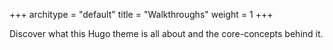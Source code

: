 +++
architype = "default"
title = "Walkthroughs"
weight = 1
+++

Discover what this Hugo theme is all about and the core-concepts behind it.